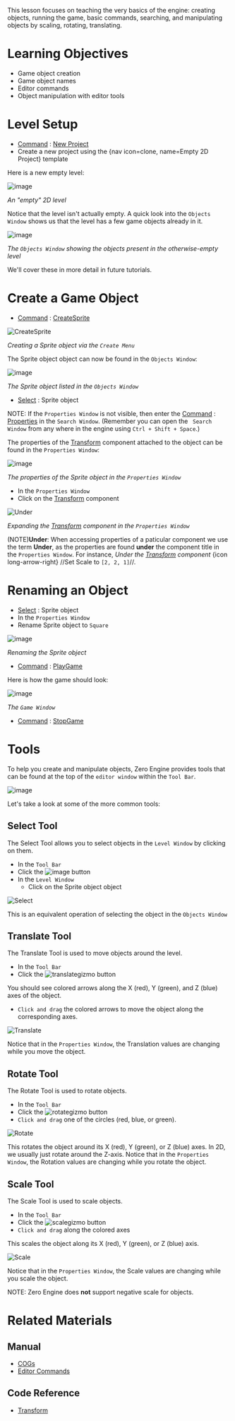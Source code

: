 This lesson focuses on teaching the very basics of the engine: creating objects, running the game, basic commands, searching, and manipulating objects by scaling, rotating, translating.


 # Learning Objectives


 - Game object creation
 - Game object names
 - Editor commands
 - Object manipulation with editor tools


 # Level Setup


- [ Command](https://github.com/zeroengineteam/ZeroDocs/blob/master/zero_editor_documentation/zeromanual/editor/editorcommands/commands.markdown) : [ New Project](https://github.com/zeroengineteam/ZeroDocs/blob/master/code_reference/command_reference.markdown#newproject)
 - Create a new project using the {nav icon=clone, name=Empty 2D Project} template

Here is a new empty level:


![image](https://media.githubusercontent.com/media/zeroengineteam/ZeroFiles/master/doc_files/46948.png)


*An "empty" 2D level*


Notice that the level isn't actually empty. A quick look into the `Objects Window` shows us that the level has a few game objects already in it.



![image](https://media.githubusercontent.com/media/zeroengineteam/ZeroFiles/master/doc_files/46947.png)


*The `Objects Window` showing the objects present in the otherwise-empty level*


We'll cover these in more detail in future tutorials.

 # Create a Game Object

- [ Command](https://github.com/zeroengineteam/ZeroDocs/blob/master/zero_editor_documentation/zeromanual/editor/editorcommands/commands.markdown) : [ CreateSprite](https://github.com/zeroengineteam/ZeroDocs/blob/master/code_reference/command_reference.markdown#createsprite)



![CreateSprite](https://media.githubusercontent.com/media/zeroengineteam/ZeroFiles/master/doc_files/46945.gif)


*Creating a Sprite object via the `Create Menu`*


The Sprite object object can now be found in the `Objects Window`:


![image](https://media.githubusercontent.com/media/zeroengineteam/ZeroFiles/master/doc_files/46949.png)


*The Sprite object listed in the `Objects Window`*


- [ Select](https://github.com/zeroengineteam/ZeroDocs/blob/master/zero_editor_documentation/zeromanual/editor/editorcommands/selectobject.markdown) : Sprite object

NOTE:
 If the `Properties Window` is not visible, then enter the [Command](https://github.com/zeroengineteam/ZeroDocs/blob/master/zero_editor_documentation/zeromanual/editor/editorcommands/commands.markdown) : [Properties](https://github.com/zeroengineteam/ZeroDocs/blob/master/code_reference/command_reference.markdown#properties) in the `Search Window`. (Remember you can open the ` Search Window` from any where in the engine using `Ctrl + Shift + Space`.)

The properties of the [Transform](https://github.com/zeroengineteam/ZeroDocs/blob/master/code_reference/class_reference/transform.markdown) component attached to the object can be found in the `Properties Window`:


![image](https://media.githubusercontent.com/media/zeroengineteam/ZeroFiles/master/doc_files/46950.png)


*The properties of the Sprite object in the `Properties Window`*

- In the `Properties Window`
 - Click  on the [Transform](https://github.com/zeroengineteam/ZeroDocs/blob/master/code_reference/class_reference/transform.markdown) component



![Under](https://media.githubusercontent.com/media/zeroengineteam/ZeroFiles/master/doc_files/85621.gif)


*Expanding the [Transform](https://github.com/zeroengineteam/ZeroDocs/blob/master/code_reference/class_reference/transform.markdown) component in the `Properties Window`*


(NOTE)**Under**: When accessing properties of a paticular component we use the term **Under**, as the properties are found **under** the component title in the `Properties Window`. For instance, *Under the [Transform](https://github.com/zeroengineteam/ZeroDocs/blob/master/code_reference/class_reference/transform.markdown) component* {icon long-arrow-right} //Set Scale  to `[2, 2, 1]`//.


 #  Renaming an Object


- [ Select](https://github.com/zeroengineteam/ZeroDocs/blob/master/zero_editor_documentation/zeromanual/editor/editorcommands/selectobject.markdown) : Sprite object
- In the `Properties Window`
 - Rename Sprite object to `Square`


![image](https://media.githubusercontent.com/media/zeroengineteam/ZeroFiles/master/doc_files/46952.png)


*Renaming the Sprite object*


- [ Command](https://github.com/zeroengineteam/ZeroDocs/blob/master/zero_editor_documentation/zeromanual/editor/editorcommands/commands.markdown) : [ PlayGame](https://github.com/zeroengineteam/ZeroDocs/blob/master/code_reference/command_reference.markdown#playgame)

Here is how the game should look:


![image](https://media.githubusercontent.com/media/zeroengineteam/ZeroFiles/master/doc_files/46336.png)


*The `Game Window`*


- [ Command](https://github.com/zeroengineteam/ZeroDocs/blob/master/zero_editor_documentation/zeromanual/editor/editorcommands/commands.markdown) : [ StopGame](https://github.com/zeroengineteam/ZeroDocs/blob/master/code_reference/command_reference.markdown#stopgame)


 #  Tools


To help you create and manipulate objects, Zero Engine provides tools that can be found at the top of the `editor window` within the `Tool Bar`.



![image](https://media.githubusercontent.com/media/zeroengineteam/ZeroFiles/master/doc_files/86287.png)


Let's take a look at some of the more common tools:


 ## Select Tool


The Select Tool allows you to select objects in the `Level Window` by clicking on them.

- In the `Tool Bar`
 - Click  the ![image](https://media.githubusercontent.com/media/zeroengineteam/ZeroFiles/master/doc_files/86293.png) button
- In the `Level Window`
  - Click  on the Sprite object object



![Select](https://media.githubusercontent.com/media/zeroengineteam/ZeroFiles/master/doc_files/86291.gif)


This is an equivalent operation of selecting the object in the `Objects Window`


 ##  Translate Tool


The Translate Tool is used to move objects around the level.

- In the `Tool Bar`
 - Click  the ![translategizmo](https://media.githubusercontent.com/media/zeroengineteam/ZeroFiles/master/doc_files/110.png) button

You should see colored arrows along the X (red), Y (green), and Z (blue) axes of the object.

- `Click and drag` the colored arrows to move the object along the corresponding axes.



![Translate](https://media.githubusercontent.com/media/zeroengineteam/ZeroFiles/master/doc_files/46953.gif)


Notice that in the `Properties Window`, the Translation  values are changing while you move the object.


 ##  Rotate Tool


The Rotate Tool is used to rotate objects.

- In the `Tool Bar`
 - Click  the ![rotategizmo](https://media.githubusercontent.com/media/zeroengineteam/ZeroFiles/master/doc_files/107.png) button
- `Click and drag` one of the circles (red, blue, or green).



![Rotate](https://media.githubusercontent.com/media/zeroengineteam/ZeroFiles/master/doc_files/46954.gif)


This rotates the object around its X (red), Y (green), or Z (blue) axes. In 2D, we usually just rotate around the Z-axis. Notice that in the `Properties Window`, the Rotation  values are changing while you rotate the object.



 ##  Scale Tool


The Scale Tool is used to scale objects.

- In the `Tool Bar`
 - Click  the ![scalegizmo](https://media.githubusercontent.com/media/zeroengineteam/ZeroFiles/master/doc_files/108.png) button
- `Click and drag` along the colored axes

This scales the object along its X (red), Y (green), or Z (blue) axis.



![Scale](https://media.githubusercontent.com/media/zeroengineteam/ZeroFiles/master/doc_files/46955.gif)


Notice that in the `Properties Window`, the Scale  values are changing while you scale the object.

NOTE: Zero Engine does **not** support negative scale for objects.

 # Related Materials

 ## Manual
- [COGs](https://github.com/zeroengineteam/ZeroDocs/blob/master/zero_editor_documentation/zeromanual/architecture/cogs/gameobjectsconcept.markdown)
- [Editor Commands](https://github.com/zeroengineteam/ZeroDocs/blob/master/zero_editor_documentation/zeromanual/editor/editorcommands.markdown)

 ## Code Reference
- [Transform](https://github.com/zeroengineteam/ZeroDocs/blob/master/code_reference/class_reference/transform.markdown)
 

 